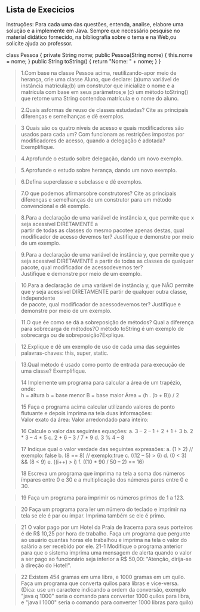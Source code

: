 ## Lista de Execicios


Instruções: Para cada uma das questões, entenda, analise, elabore uma solução e a 
implemente  em Java. Sempre que necessário pesquise no material didático fornecido,
na bibliografia sobre o tema e na Web,ou solicite ajuda ao professor.

class Pessoa {
   private String nome;
   public Pessoa(String nome) {
      this.nome = nome;
   }
   public String toString() {
      return "Nome: " + nome;
   }
}

> 1.Com base na classe Pessoa acima, reutilizando-apor meio de herança, crie uma classe Aluno, que declare: 
(a)uma variável de instância matrícula;(b) um construtor que inicialize o nome e a matrícula 
com base em seus parâmetros;e (c) um método toString() que retorne uma String contendoa matrícula 
e o nome do aluno.

> 2.Quais asformas de reuso de classes estudadas?
Cite as principais diferenças e semelhanças e dê exemplos.

> 3 Quais  são  os  quatro  níveis  de  acesso  e  quais  modificadores  são  usados  para  cada  um? 
> Com  funcionam  as restrições impostas por modificadores de acesso, quando a delegação é adotada? Exemplifique.

> 4.Aprofunde o estudo sobre delegação, dando um novo exemplo.

> 5.Aprofunde o estudo sobre herança, dando um novo exemplo.

> 6.Defina superclasse e subclasse e dê exemplos.

> 7.O  que  podemos  afirmarsobre construtores?  Cite  as  principais  diferenças  e  semelhanças de  um 
> construtor para um método convencional e dê exemplo.

> 8.Para  a  declaração  de  uma variável  de instância  x,  que  permite  que x  seja  acessível DIRETAMENTE a  
> partir  de todas  as  classes  do  mesmo  pacotee  apenas  destas, qual  modificador  de  acesso devemos  ter? 
> Justifique  e demonstre por meio de um exemplo. 

> 9.Para a declaração de uma variável de instância y, que permite que y seja acessível DIRETAMENTE a
> partir de todas  as  classes  de  qualquer  pacote, qual  modificador de  acessodevemos  ter?  
> Justifique  e  demonstre  por meio de um exemplo.

> 10.Para a declaração de uma variável de instância y, que NÃO permite que y 
> seja acessível DIRETAMENTE partir de qualquer  outra classe,  independente  
> de pacote, qual  modificador de  acessodevemos  ter?  Justifique  e demonstre 
> por meio de um exemplo.

> 11.O que ée como se dá a sobreposição de métodos? Qual a diferença para 
> sobrecarga de métodos?O método toString é um exemplo de sobrecarga ou de sobreposição?Explique.

> 12.Explique e dê um exemplo de uso de cada uma das seguintes palavras-chaves: this, super, 
> static.

> 13.Qual método é usado como ponto de entrada para execução de uma classe? Exemplifique.
> 
> 14 Implemente um programa para calcular a área de um trapézio, onde:  
>h = altura  b = base menor  B = base maior  Área = (h . (b + B)) / 2
>
> 15 Faça o programa acima calcular utilizando valores de ponto flutuante e depois imprima na tela duas informações:    
> Valor exato da área:    Valor arredondado para inteiro:
> 
>  16 Calcule o valor das seguintes equações: 
> a. 3 – 2 – 1 + 2 + 1 + 3 
> b. 2 * 3 – 4 * 5 
> c. 2 + 6 – 3 / 7 * 9 
> d. 3 % 4 – 8
> 
> 17 Indique qual o valor verdade das seguintes expressões: 
> a. (1 > 2) // exemplo: false
> b. (8 == 8)  // exemplo:true 
> c. ((12 – 5) > 6) 
> d. (0 < 3) && (8 < 9) 
> e. ((i++) > i) 
> f. ((10 * 90 / 50 – 2) == 16)
> 
> 18 Escreva um programa que imprima na tela a soma dos números ímpares entre 0 e 30 e a multiplicação dos 
> números pares entre 0 e 30.
> 

> 19 Faça um programa para imprimir os números primos de 1 a 123.

> 20 Faça um programa para ler um número do teclado e imprimir na tela se ele é par ou ímpar. Imprima 
> também se ele é primo.

> 21 O valor pago por um Hotel da Praia de Iracema para seus porteiros é de R$ 10,25 por hora de 
> trabalho. Faça um programa que pergunte ao usuário quantas horas ele trabalhou e imprima na tela o
> valor do salário a ser recebido por ele.
> 21-1 Modifique o programa anterior para que o sistema imprima uma mensagem de alerta quando o valor 
> a ser pago ao funcionário seja inferior a R$ 50,00: "Atenção, dirija-se à direção do Hotel!".

> 22 Existem 454 gramas em uma libra, e 1000 gramas em um quilo. Faça um programa que converta quilos 
> para libras e vice-versa. (Dica: use um caractere indicando a ordem da conversão, exemplo "java q 1000" 
> seria o comando para converter 1000 quilos para libra, e "java l 1000" seria o comando para converter 
> 1000 libras para quilo)
> 
> 
> 
> 
> 
> 
> 
> 
> 
> 
